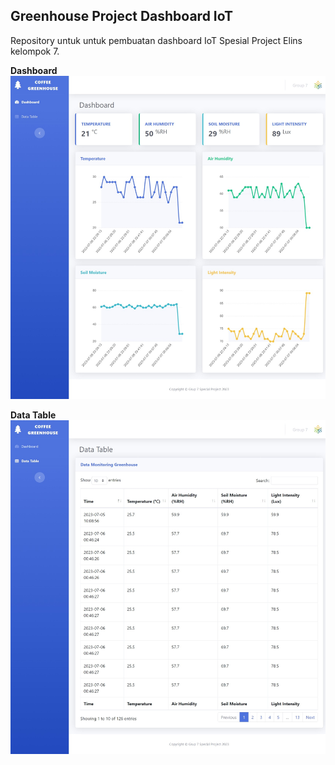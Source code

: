 ## Greenhouse Project Dashboard IoT

Repository untuk untuk pembuatan dashboard IoT Spesial Project Elins kelompok 7.

**Dashboard**
![img.jpg](public/assets/img/dashboard.jpeg)

**Data Table**
![img.jpg](public/assets/img/data-table.jpeg)